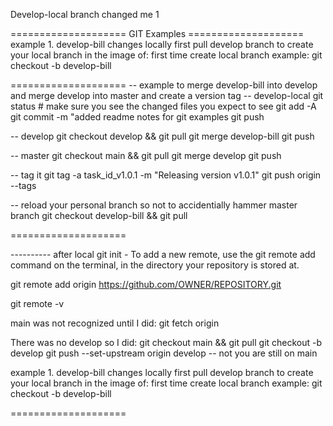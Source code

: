 
Develop-local branch changed me 1

==================== GIT Examples ====================
example 1. develop-bill changes locally
first pull develop branch to create your local branch in the image of:
first time create local branch example:  git checkout -b develop-bill

====================
-- example to merge develop-bill into develop and merge develop into master and create a version tag
-- develop-local
git status # make sure you see the changed files you expect to see
git add -A
git commit -m "added readme notes for git examples
git push

-- develop 
git checkout develop && git pull 
git merge develop-bill
git push

-- master
git checkout main && git pull
git merge develop
git push

-- tag it
git tag -a task_id_v1.0.1 -m "Releasing version v1.0.1"
git push origin --tags

-- reload your personal branch so not to accidentially hammer master branch
git checkout develop-bill && git pull 

====================

---------- after local git init - 
To add a new remote, use the git remote add command on the terminal, in the directory your repository is stored at.
 

  git remote add origin https://github.com/OWNER/REPOSITORY.git 

  git remote -v

 main was not recognized until I did: git fetch origin 

 There was no develop so I did:
git checkout main && git pull
git checkout -b develop
git push --set-upstream origin develop
-- not you are still on main

example 1. develop-bill changes locally
first pull develop branch to create your local branch in the image of:
first time create local branch example:  git checkout -b develop-bill


====================